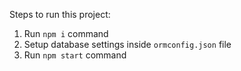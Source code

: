 Steps to run this project:
1. Run `npm i` command
2. Setup database settings inside `ormconfig.json` file
3. Run `npm start` command
